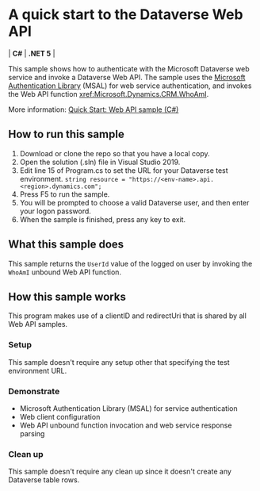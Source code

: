 ﻿# A quick start to the Dataverse Web API

| **C#** | **.NET 5** |

This sample shows how to authenticate with the Microsoft Dataverse web service and invoke a Dataverse Web API. The sample uses the [Microsoft Authentication Library](/azure/active-directory/develop/msal-overview) (MSAL) for web service authentication, and invokes the Web API function <xref:Microsoft.Dynamics.CRM.WhoAmI>.

More information: [Quick Start: Web API sample (C#)](/powerapps/developer/data-platform/webapi/quick-start-console-app-csharp?tabs=msal)

## How to run this sample

1. Download or clone the repo so that you have a local copy.
1. Open the solution (.sln) file in Visual Studio 2019.
1. Edit line 15 of Program.cs to set the URL for your Dataverse test environment.
    `string resource = "https://<env-name>.api.<region>.dynamics.com";`
1. Press F5 to run the sample.
1. You will be prompted to choose a valid Dataverse user, and then enter your logon password.
1. When the sample is finished, press any key to exit.

## What this sample does

This sample returns the `UserId` value of the logged on user by invoking the `WhoAmI` unbound Web API function.

## How this sample works

This program makes use of a clientID and redirectUri that is shared by all Web API samples.

### Setup

This sample doesn't require any setup other that specifying the test environment URL.

### Demonstrate

- Microsoft Authentication Library (MSAL) for service authentication
- Web client configuration
- Web API unbound function invocation and web service response parsing

### Clean up

This sample doesn't require any clean up since it doesn't create any Dataverse table rows.
